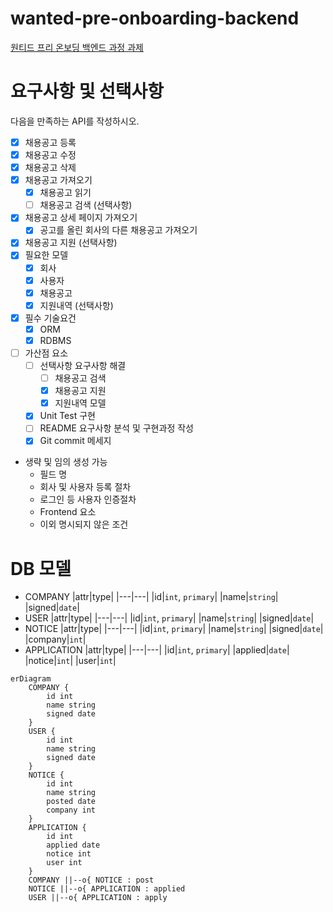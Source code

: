 # wanted-pre-onboarding-backend

[원티드 프리 온보딩 백엔드 과정 과제](https://bow-hair-db3.notion.site/5-1850bca26fda4e0ca1410df270c03409)

# 요구사항 및 선택사항

다음을 만족하는 API를 작성하시오.

-   [x] 채용공고 등록
-   [x] 채용공고 수정
-   [x] 채용공고 삭제
-   [x] 채용공고 가져오기
    -   [x] 채용공고 읽기
    -   [ ] 채용공고 검색 (선택사항)
-   [x] 채용공고 상세 페이지 가져오기
    -   [x] 공고를 올린 회사의 다른 채용공고 가져오기
-   [x] 채용공고 지원 (선택사항)
-   [x] 필요한 모델
    -   [x] 회사
    -   [x] 사용자
    -   [x] 채용공고
    -   [x] 지원내역 (선택사항)
-   [x] 필수 기술요건
    -   [x] ORM
    -   [x] RDBMS
-   [ ] 가산점 요소
    -   [ ] 선택사항 요구사항 해결
        -   [ ] 채용공고 검색
        -   [x] 채용공고 지원
        -   [x] 지원내역 모델
    -   [x] Unit Test 구현
    -   [ ] README 요구사항 분석 및 구현과정 작성
    -   [x] Git commit 메세지
-   생략 및 임의 생성 가능
    -   필드 명
    -   회사 및 사용자 등록 절차
    -   로그인 등 사용자 인증절차
    -   Frontend 요소
    -   이외 명시되지 않은 조건

# DB 모델

-   COMPANY
    |attr|type|
    |---|---|
    |id|`int`, `primary`|
    |name|`string`|
    |signed|`date`|
-   USER
    |attr|type|
    |---|---|
    |id|`int`, `primary`|
    |name|`string`|
    |signed|`date`|
-   NOTICE
    |attr|type|
    |---|---|
    |id|`int`, `primary`|
    |name|`string`|
    |signed|`date`|
    |company|`int`|
-   APPLICATION
    |attr|type|
    |---|---|
    |id|`int`, `primary`|
    |applied|`date`|
    |notice|`int`|
    |user|`int`|

```mermaid
erDiagram
    COMPANY {
        id int
        name string
        signed date
    }
    USER {
        id int
        name string
        signed date
    }
    NOTICE {
        id int
        name string
        posted date
        company int
    }
    APPLICATION {
        id int
        applied date
        notice int
        user int
    }
    COMPANY ||--o{ NOTICE : post
    NOTICE ||--o{ APPLICATION : applied
    USER ||--o{ APPLICATION : apply
```
